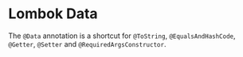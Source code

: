# Lombok Data

The `@Data` annotation is a shortcut for `@ToString`, `@EqualsAndHashCode`, `@Getter`, `@Setter` and `@RequiredArgsConstructor`.
